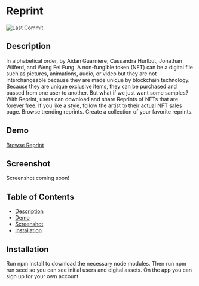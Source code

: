 Reprint
====
![Last Commit](https://img.shields.io/github/last-commit/Siphon880gh/reprint/master)

Description
---
In alphabetical order, by Aidan Guarniere, Cassandra Hurlbut, Jonathan Wilferd, and Weng Fei Fung. A non-fungible token (NFT) can be a digital file such as pictures, animations, audio, or video but they are not interchangeable because they are made unique by blockchain technology. Because they are unique exclusive items, they can be purchased and passed from one user to another. But what if we just want some samples? With Reprint, users can download and share Reprints of NFTs that are forever free. If you like a style, follow the artist to their actual NFT sales page. Browse trending reprints. Create a collection of your favorite reprints.

Demo
---
[Browse Reprint](https://reprint-media.herokuapp.com/)

Screenshot
---
Screenshot coming soon!

Table of Contents
---
- [Description](#description)
- [Demo](#demo)
- [Screenshot](#screenshot)
- [Installation](#installation)

Installation
---
Run npm install to download the necessary node modules. Then run npm run seed so you can see initial users and digital assets. On the app you can sign up for your own account.